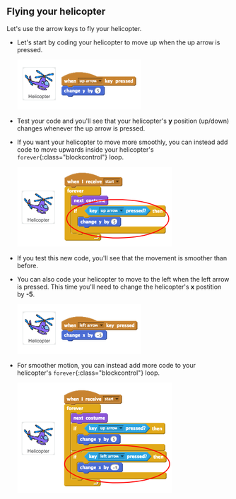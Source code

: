 ## Flying your helicopter

Let's use the arrow keys to fly your helicopter.



+ Let's start by coding your helicopter to move up when the up arrow is pressed.

	![screenshot](images/toys-helicopter-up.png)

+ Test your code and you'll see that your helicopter's __y__ position (up/down) changes whenever the up arrow is pressed.

+ If you want your helicopter to move more smoothly, you can instead add code to move upwards inside your helicopter's `forever`{:class="blockcontrol"} loop.

	![screenshot](images/toys-helicopter-up-loop.png)

+ If you test this new code, you'll see that the movement is smoother than before.

+ You can also code your helicopter to move to the left when the left arrow is pressed. This time you'll need to change the helicopter's __x__ postition by __-5__.

	![screenshot](images/toys-helicopter-left.png)

+ For smoother motion, you can instead add more code to your helicopter's `forever`{:class="blockcontrol"} loop.

	![screenshot](images/toys-helicopter-left-loop.png)



